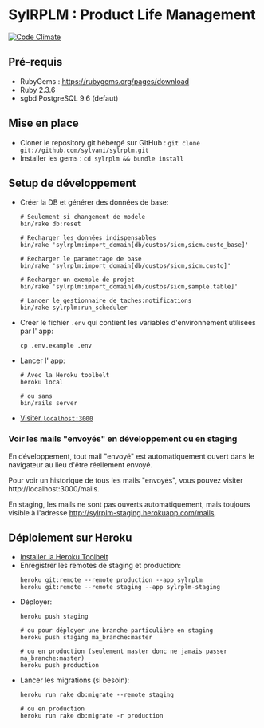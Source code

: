 # SylRPLM : Product Life Management

[![Code Climate](https://codeclimate.com/github/sylvani/sylrplm.png)](https://codeclimate.com/github/sylvani/sylrplm)

## Pré-requis

- RubyGems : https://rubygems.org/pages/download
- Ruby 2.3.6
- sgbd PostgreSQL 9.6 (defaut)

## Mise en place

- Cloner le repository git hébergé sur GitHub : `git clone git://github.com/sylvani/sylrplm.git`
- Installer les gems : `cd sylrplm && bundle install`

## Setup de développement

- Créer la DB et générer des données de base:
  ```
  # Seulement si changement de modele
  bin/rake db:reset

  # Recharger les données indispensables
  bin/rake 'sylrplm:import_domain[db/custos/sicm,sicm.custo_base]'

  # Recharger le parametrage de base
  bin/rake 'sylrplm:import_domain[db/custos/sicm,sicm.custo]'

  # Recharger un exemple de projet
  bin/rake 'sylrplm:import_domain[db/custos/sicm,sample.table]'

  # Lancer le gestionnaire de taches:notifications
  bin/rake sylrplm:run_scheduler
  ```
- Créer le fichier `.env` qui contient les variables d'environnement utilisées par l' app:
    ```
    cp .env.example .env
    ```
- Lancer l' app:
  ```
  # Avec la Heroku toolbelt
  heroku local

  # ou sans
  bin/rails server
  ```
- [Visiter `localhost:3000`](http://localhost:3000)

### Voir les mails "envoyés" en développement ou en staging

En développement, tout mail "envoyé" est automatiquement ouvert dans le
navigateur au lieu d'être réellement envoyé.

Pour voir un historique de tous les mails "envoyés", vous pouvez visiter
http://localhost:3000/mails.

En staging, les mails ne sont pas ouverts automatiquement, mais toujours visible
à l'adresse http://sylrplm-staging.herokuapp.com/mails.

## Déploiement sur Heroku

- [Installer la Heroku Toolbelt](https://toolbelt.heroku.com)
- Enregistrer les remotes de staging et production:
  ```
  heroku git:remote --remote production --app sylrplm
  heroku git:remote --remote staging --app sylrplm-staging
  ```
- Déployer:
  ```
  heroku push staging

  # ou pour déployer une branche particulière en staging
  heroku push staging ma_branche:master

  # ou en production (seulement master donc ne jamais passer ma_branche:master)
  heroku push production
  ```
- Lancer les migrations (si besoin):
  ```
  heroku run rake db:migrate --remote staging

  # ou en production
  heroku run rake db:migrate -r production
  ```
